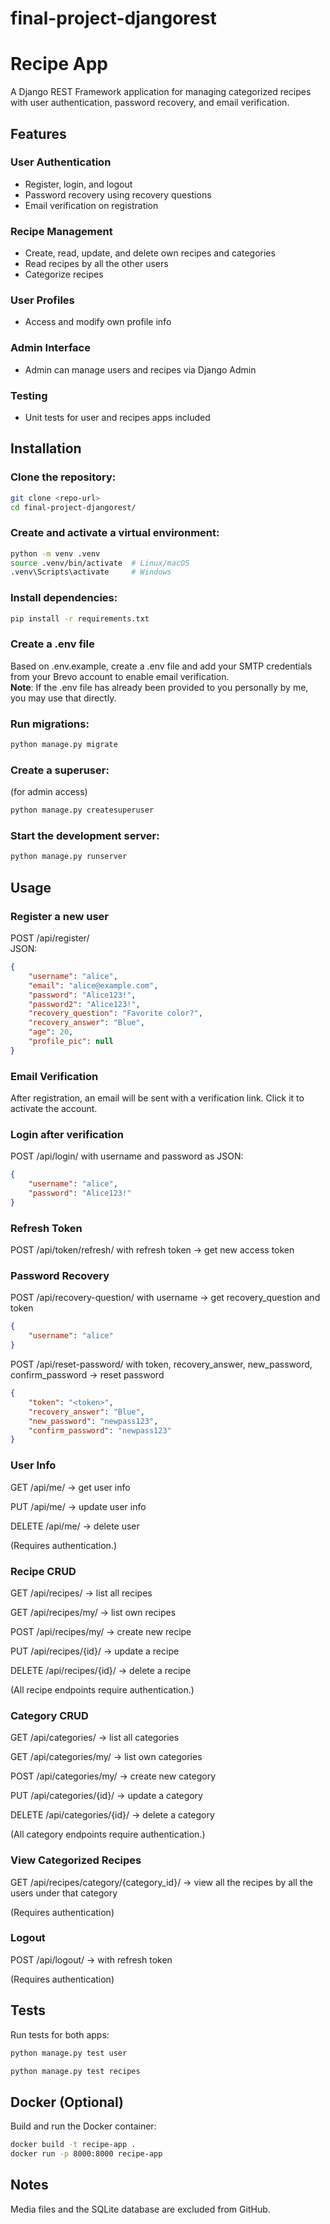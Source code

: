 # final-project-djangorest
# Recipe App

A Django REST Framework application for managing categorized recipes with user authentication, password recovery, and email verification.

## Features

### User Authentication
- Register, login, and logout
- Password recovery using recovery questions
- Email verification on registration

### Recipe Management
- Create, read, update, and delete own recipes and categories
- Read recipes by all the other users
- Categorize recipes

### User Profiles
- Access and modify own profile info

### Admin Interface
- Admin can manage users and recipes via Django Admin

### Testing
- Unit tests for user and recipes apps included

## Installation

### Clone the repository:
```bash
git clone <repo-url>
cd final-project-djangorest/
```

### Create and activate a virtual environment:
```bash
python -m venv .venv
source .venv/bin/activate  # Linux/macOS
.venv\Scripts\activate     # Windows
```

### Install dependencies:
```bash
pip install -r requirements.txt
```

### Create a .env file 
Based on .env.example, create a .env file and add your SMTP credentials from your Brevo account to enable email verification.  
**Note**: If the .env file has already been provided to you personally by me, you may use that directly.

### Run migrations:
```bash
python manage.py migrate
```

### Create a superuser:
(for admin access)
```bash
python manage.py createsuperuser
```

### Start the development server:
```bash
python manage.py runserver
```

## Usage

### Register a new user  
POST /api/register/  
JSON:
```json
{
    "username": "alice",
    "email": "alice@example.com",
    "password": "Alice123!",
    "password2": "Alice123!",
    "recovery_question": "Favorite color?",
    "recovery_answer": "Blue",
    "age": 20,
    "profile_pic": null
}
```

### Email Verification  
After registration, an email will be sent with a verification link. Click it to activate the account.

### Login after verification
POST /api/login/ with username and password as JSON:
```json
{
    "username": "alice",
    "password": "Alice123!"
}
```

### Refresh Token
POST /api/token/refresh/ with refresh token → get new access token

### Password Recovery  
POST /api/recovery-question/ with username → get recovery_question and token
```json
{
    "username": "alice"
}
```

POST /api/reset-password/ with token, recovery_answer, new_password, confirm_password → reset password
```json
{
    "token": "<token>",
    "recovery_answer": "Blue",
    "new_password": "newpass123",
    "confirm_password": "newpass123"
}
```

### User Info
GET /api/me/ → get user info

PUT /api/me/ → update user info

DELETE /api/me/ → delete user

(Requires authentication.)

### Recipe CRUD  
GET /api/recipes/ → list all recipes

GET /api/recipes/my/ → list own recipes

POST /api/recipes/my/ → create new recipe

PUT /api/recipes/{id}/ → update a recipe

DELETE /api/recipes/{id}/ → delete a recipe

(All recipe endpoints require authentication.)


### Category CRUD  
GET /api/categories/ → list all categories

GET /api/categories/my/ → list own categories

POST /api/categories/my/ → create new category

PUT /api/categories/{id}/ → update a category

DELETE /api/categories/{id}/ → delete a category

(All category endpoints require authentication.)

### View Categorized Recipes
GET /api/recipes/category/{category_id}/ → view all the recipes by all the users under that category

(Requires authentication)

### Logout 
POST /api/logout/ → with refresh token

(Requires authentication)

## Tests  
Run tests for both apps:

```bash
python manage.py test user
```
```bash
python manage.py test recipes
```

## Docker (Optional)  
Build and run the Docker container:

```bash
docker build -t recipe-app .
docker run -p 8000:8000 recipe-app
```

## Notes
Media files and the SQLite database are excluded from GitHub.